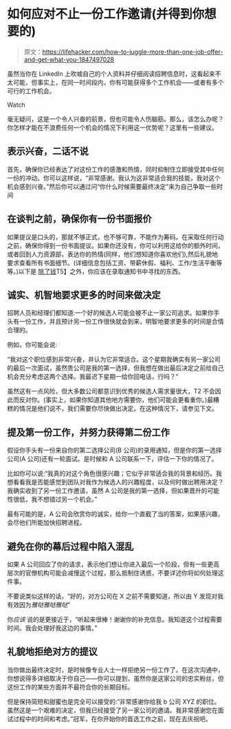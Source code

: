 # 如何应对不止一份工作邀请(并得到你想要的)

> 原文：<https://lifehacker.com/how-to-juggle-more-than-one-job-offer-and-get-what-you-1847497028>

虽然当你在 LinkedIn 上吹嘘自己的个人资料并仔细阅读招聘信息时，这看起来不太可能，但事实上，在同一时间段内，你有可能获得多个工作机会——或者有多个可行的工作机会。

Watch

毫无疑问，这是一个令人兴奋的前景，但也可能令人伤脑筋。那么，该怎么办呢？你怎样才能在不浪费任何一个机会的情况下利用这一优势呢？这里有一些建议。

## 表示兴奋，二话不说

首先，确保你已经表达了对这份工作的感激和热情，同时抑制住立即接受其中任何一份的冲动。你可以这样说，“非常感谢。我认为这非常适合我的技能，我对这个机会感到兴奋。”然后你可以通过问“你什么时候需要最终决定”来为自己争取一些时间

## 在谈判之前，确保你有一份书面报价

如果提议是口头的，那就不够正式，也不够可靠，不能作为筹码。在采取任何行动之前，确保你得到一份书面提议。如果你还没有，你可以利用这给你的额外时间，或者回到人力资源部，表达你的热情(同样，他们想知道你喜欢他们),然后礼貌地要求查看所有书面细节。(详细信息包括工资、带薪休假、福利、工作/生活平衡等等。)以下是 [除了钱](https://lifehacker.com/what-to-look-for-in-an-offer-letter-besides-the-money-1846922001)T5】之外，你应该在录取通知书中寻找的东西。

## 诚实、机智地要求更多的时间来做决定

招聘人员和经理们都知道:一个好的候选人可能会被不止一家公司追求。如果你手头有一份工作，并且预计另一份工作很快就会到来，明智地要求更多的时间是合情合理的。

例如，你可能会说:

“我对这个职位感到非常兴奋，并认为它非常适合。这个星期我确实有另一家公司的最后一次面试，虽然贵公司是我的第一选择，但我想在做出最后决定之前给自己机会充分考虑这两个选择。我最迟下星期一给你回电话，行吗？”

虽然这有一点风险，但大多数公司都意识到优秀的候选人需求量很大，T2 不会因此而反对你。(事实上，如果你知道其他地方需要你，他们可能会更看重你。)最糟糕的情况是他们说不，我们需要你尽快做出决定。在这种情况下，请参见下文。

## 提及第一份工作，并努力获得第二份工作

假设你手头有一份来自你的第二选择公司(B 公司)的录用通知，但是你的第一选择公司(A 公司)还有一轮面试。是时候和 A 公司联系一下，评估一下你的情况了。

比如你可以说:“我真的对这个角色很感兴趣；它似乎非常适合我的背景和经历。我想看看我是否能感觉到团队对我作为候选人的兴趣程度，以及何时做出聘用决定？我确实收到了另一份工作邀请，虽然 A 公司是我的第一选择，但如果晋升的可能性很低，我不想错过另一个机会。”

最有可能的是，A 公司会欣赏你的诚实，给你一个直截了当的答案，如果感兴趣，会尽他们所能加快招聘进程。

## 避免在你的幕后过程中陷入混乱

如果 A 公司回应了你的请求，表示他们想让你进入最后一个阶段，但有一些更高层次的官僚机构可能会减慢这个过程，那么抵制住诱惑，不要详述你将如何处理这件事。

不要说类似这样的话，“好的，对方公司在 X 之前不需要知道，所以由 Y 发现对我有效因为*雅哒雅哒雅哒*”

你*应该* 说的是更接近于，“听起来很棒！谢谢你的补充信息。我知道这个过程需要时间。我会处理好我这边的事情。”

## 礼貌地拒绝对方的提议

当你做出最终决定时，是时候像专业人士一样拒绝另一份工作了。在这次沟通中，你想说得多详细取决于你自己——你可以提到，虽然你是这家公司的忠实粉丝，但这份工作的某些方面并不最符合你的长期目标。

但是保持简短和甜蜜也是完全可以接受的:“非常感谢你给我 b 公司 XYZ 的职位。虽然这是一个艰难的决定，但我已经接受了另一家公司的邀请。我非常感谢您在面试过程中的时间和考虑。”冠军，在你开始你的首选工作之前，现在去庆祝吧。